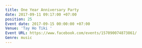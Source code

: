 ```yaml
---
title: One Year Anniversary Party
date: 2017-09-11 09:17:00 +07:00
position: 25
Event date: 2017-09-15 00:00:00 +07:00
Venue: 'Tay Ho Tiki '
Event URL: https://www.facebook.com/events/157090074873861/
Genre: music
---
```


